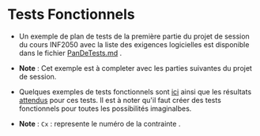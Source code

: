 Tests Fonctionnels 
==============

- Un exemple de plan de tests de la première partie du projet de session du cours INF2050 avec la liste des exigences logicielles est disponible dans le fichier [PanDeTests.md](./PlanDeTests.md) .

- **Note** : Cet exemple est à completer avec les parties suivantes du projet de session.

- Quelques exemples de tests fonctionnels sont [ici](./Tests) ainsi que les résultats [attendus](./ResultatsAttendus.txt) pour ces tests. Il est à noter qu'il faut créer des tests fonctionnels pour toutes les possibilités imaginalbes.


- **Note** :  `Cx` : represente le numéro de la contrainte . 

